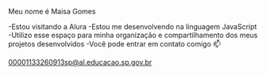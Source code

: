Meu nome é Maisa Gomes

-Estou visitando a Alura
-Estou me desenvolvendo na linguagem JavaScript
-Utilizo esse espaço para minha organização e compartilhamento dos meus projetos desenvolvidos
-Você pode entrar em contato comigo 📫


00001133260913sp@al.educacao.sp.gov.br
